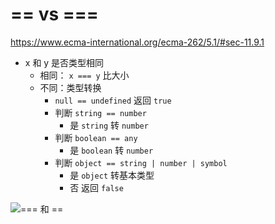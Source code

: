 # == vs ===

https://www.ecma-international.org/ecma-262/5.1/#sec-11.9.1

- x 和 y 是否类型相同
  - 相同： `x === y` 比大小
  - 不同：类型转换
    - `null == undefined` 返回 `true`
    - 判断 `string == number`
      - 是 `string` 转 `number`
    - 判断 `boolean == any`
      - 是 `boolean` 转 `number`
    - 判断 `object == string | number | symbol`
      - 是 `object` 转基本类型
      - 否 返回 `false`

![=== 和 ==](http://www.bbvdd.com/d/20200112204737iug.jpeg)
